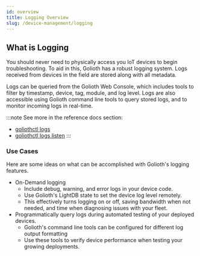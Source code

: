 ```yaml
---
id: overview
title: Logging Overview
slug: /device-management/logging
---
```


## What is Logging

You should never need to physically access you IoT devices to begin
troubleshooting. To aid in this, Golioth has a robust logging system. Logs
received from devices in the field are stored along with all metadata.

Logs can be queried from the Golioth Web Console, which includes tools to filter
by timestamp, device, tag, module, and log level. Logs are also accessible using
Golioth command line tools to query stored logs, and to monitor incoming logs in
real-time.

:::note
See more in the reference docs section:

- [goliothctl logs](/reference/command-line-tools/goliothctl/goliothctl_logs)
- [goliothctl logs listen](/reference/command-line-tools/goliothctl/goliothctl_logs_listen)
:::

### Use Cases

Here are some ideas on what can be accomplished with Golioth's logging features.

- On-Demand logging
  - Include debug, warning, and error logs in your device code.
  - Use Golioth's LightDB state to set the device log level remotely.
  - This effectively turns logging on or off, saving bandwidth when not needed,
    and time when diagnosing issues with your fleet.
- Programmatically query logs during automated testing of your deployed devices.
  - Golioth's command line tools can be configured for different log output
    formatting
  - Use these tools to verify device performance when testing your growing
    deployments.
